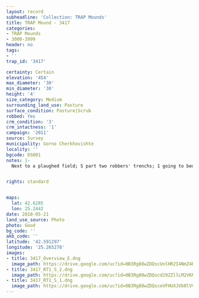 ```yaml
---
layout: record
subheadline: 'Collection: TRAP Mounds'
title: TRAP Mound - 3417
categories:
- TRAP Mounds
- 3000-3999
header: no
tags:
- ''
trap_id: '3417'

certainty: Certain
elevation: '454'
max_diameter: '30'
min_diameter: '30'
height: '4'
size_category: Medium
surrounding_land_use: Pasture
surface_condition: Pasture|Scrub
robbed: Yes
crm_condition: '3'
crm_intactness: '1'
campaign: '2011'
source: Survey
municipality: Gorno Cherkhovishte
locality: ''
bgcode: DS001
notes: |-
  Next to a plaughed field; S part two robbers' trenchs; 1 going to bedrock.


rights: standard


maps:
  lat: 42.6285
  lon: 25.2442
date: 2018-05-21
land_use_source: Photo
photo: Good
bg_code: ''
akb_code: ''
latitude: '42.591297'
longitude: '25.265278'
images:
- title: 3417_Overview_E.dng
  image_path: https://drive.google.com/uc?id=0B3Rg88wZDQscUnlHR2I4NmZ4bXM
- title: 3417_RT1_S_2.dng
  image_path: https://drive.google.com/uc?id=0B3Rg88wZDQscd29ZZllLM2VKNWs
- title: 3417_RT1_S_1.dng
  image_path: https://drive.google.com/uc?id=0B3Rg88wZDQsceVFHUXJVb0lVVXM
---
```

